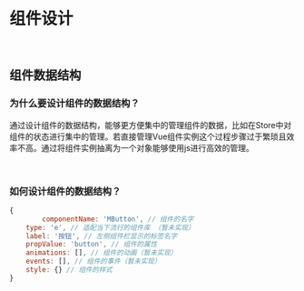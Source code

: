 # 组件设计

<br />

## 组件数据结构



### 为什么要设计组件的数据结构？

通过设计组件的数据结构，能够更方便集中的管理组件的数据，比如在Store中对组件的状态进行集中的管理。若直接管理Vue组件实例这个过程步骤过于繁琐且效率不高。通过将组件实例抽离为一个对象能够使用js进行高效的管理。

<br />

### 如何设计组件的数据结构？

```js
{
		componentName: 'MButton', // 组件的名字
    type: 'e', // 适配当下流行的组件库 （暂未实现）
    label: '按钮', // 左侧组件栏显示的标签名字
    propValue: 'button', // 组件的属性
    animations: [], // 组件的动画（暂未实现）
    events: [], // 组件的事件（暂未实现）
    style: {} // 组件的样式
}
```


